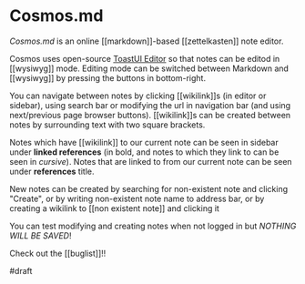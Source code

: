 # Cosmos.md

*Cosmos.md* is an online [[markdown]]-based [[zettelkasten]] note editor.

Cosmos uses open-source [ToastUI Editor](https://github.com/nhn/tui.editor) so that notes can be editod in [[wysiwyg]] mode. Editing mode can be switched between Markdown and [[wysiwyg]] by pressing the buttons in bottom-right.

You can navigate between notes by clicking [[wikilink]]s (in editor or sidebar), using search bar or modifying the url in navigation bar (and using next/previous page browser buttons). [[wikilink]]s can be created between notes by surrounding text with two square brackets.

Notes which have [[wikilink]] to our current note can be seen in sidebar under **linked references** (in bold, and notes to which they link to can be seen in *cursive*).
Notes that are linked to from our current note can be seen under **references** title.

New notes can be created by searching for non-existent note and clicking "Create", or by writing non-existent note name to address bar, or by creating a wikilink to [[non existent note]] and clicking it

You can test modifying and creating notes when not logged in but *NOTHING WILL BE SAVED*!

Check out the [[buglist]]!!

#draft